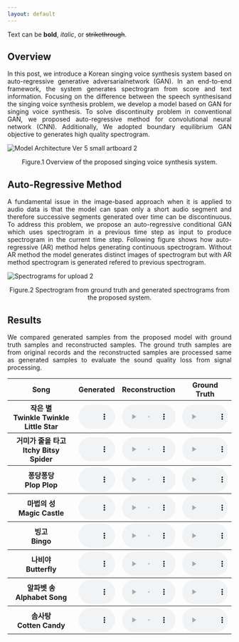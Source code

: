 ```yaml
---
layout: default
---
```

Text can be **bold**, _italic_, or ~~strikethrough~~.

## Overview
<p align="justify">
In this post, we  introduce  a  Korean  singing  voice  synthesis  system  based  on  auto-regressive  generative  adversarialnetwork (GAN). In an end-to-end framework, the system generates spectrogram from score and text information. Focusing on the difference between the speech synthesisand the singing voice synthesis problem, we develop a model based on GAN for singing voice synthesis. To solve discontinuity problem in conventional GAN, we proposed auto-regressive method for convolutional neural network (CNN). Additionally, We adopted boundary equilibrium GAN objective to generates high quality spectrogram.
</p>

![Model Architecture Ver 5 small artboard 2](https://user-images.githubusercontent.com/15067112/67160811-804e5180-f38f-11e9-8304-1c99420d644a.jpg)
<p align="center">Figure.1 Overview of the proposed singing voice synthesis system.</p>

## Auto-Regressive Method
<p align="justify">
A fundamental issue in the image-based approach when it is applied to audio data is that the model can span only a short audio segment and therefore successive segments generated over time can be discontinuous. To address this problem, we propose an auto-regressive conditional GAN which uses spectrogram in a previous time step as input to produce spectrogram in the current time step. 
Following figure shows how auto-regressive (AR) method helps generating continuous spectrogram. Without AR method the model generates distinct images of spectrogram but with AR method spectrogram is generated refered to previous spectrogram. 
</p>

![Spectrograms for upload 2](https://user-images.githubusercontent.com/15067112/67160822-a4aa2e00-f38f-11e9-969e-6f2fd1b878eb.jpg)
<p align="center">Figure.2 Spectrogram from ground truth and generated spectrograms from the proposed system.</p>

## Results
<p align="justify">
We compared generated samples from the proposed model with ground truth samples and reconstructed samples. The ground truth samples are from original records and the reconstructed samples are processed same as generated samples to evaluate the sound quality loss from signal processing. 
</p>

<script>
function pauseOthers(ele) {
    $("audio").not(ele).each(function (index, audio) {audio.pause();});
}
</script>

<style>
.main-content table {
    display: inline-table;
}
table {
    table-layout:fixed;
    width: 100%;
    overflow: hidden;
}
#player{
    width: 100%;
}
</style>

<table>
    <tr>
        <th> Song </th>
        <th> Generated </th>
        <th> Reconstruction </th>
        <th> Ground Truth </th>
    </tr>
    <tr>
        <th> 작은 별 <br> Twinkle Twinkle <br> Little Star </th>
        <th> <audio controls id="player" onplay="pauseOthers(this);"><source src="assets/audios/model4/star1_model4.mp3" type="audio/mpeg"></audio> </th>
        <th> <audio controls id="player" onplay="pauseOthers(this);"><source src="assets/audios/recon/star1_recon.mp3" type="audio/mpeg"></audio> </th>
        <th> <audio controls id="player" onplay="pauseOthers(this);"><source src="assets/audios/ground/star1_ground.mp3" type="audio/mpeg"></audio> </th>
    </tr>
    <tr>
        <th> 거미가 줄을 타고 <br> Itchy Bitsy Spider </th>
        <th> <audio controls id="player" onplay="pauseOthers(this);"><source src="assets/audios/model4/spider1_model4.mp3" type="audio/mpeg"></audio> </th>
        <th> <audio controls id="player" onplay="pauseOthers(this);"><source src="assets/audios/recon/spider1_recon.mp3" type="audio/mpeg"></audio> </th>
        <th> <audio controls id="player" onplay="pauseOthers(this);"><source src="assets/audios/ground/spider1_ground.mp3" type="audio/mpeg"></audio> </th>
    </tr>
    <tr>
        <th> 퐁당퐁당 <br> Plop Plop </th>
        <th> <audio controls id="player" onplay="pauseOthers(this);"><source src="assets/audios/model4/pong1_model4.mp3" type="audio/mpeg"></audio> </th>
        <th> <audio controls id="player" onplay="pauseOthers(this);"><source src="assets/audios/recon/pong1_recon.mp3" type="audio/mpeg"></audio> </th>
        <th> <audio controls id="player" onplay="pauseOthers(this);"><source src="assets/audios/ground/pong1_ground.mp3" type="audio/mpeg"></audio> </th>
    </tr>
    <tr>
        <th> 마법의 성 <br> Magic Castle </th>
        <th> <audio controls id="player" onplay="pauseOthers(this);"><source src="assets/audios/model4/magic1_model4.mp3" type="audio/mpeg"></audio> </th>
        <th> <audio controls id="player" onplay="pauseOthers(this);"><source src="assets/audios/recon/magic1_recon.mp3" type="audio/mpeg"></audio> </th>
        <th> <audio controls id="player" onplay="pauseOthers(this);"><source src="assets/audios/ground/magic1_ground.mp3" type="audio/mpeg"></audio> </th>
    </tr>
    <tr>
        <th> 빙고 <br> Bingo </th>
        <th> <audio controls id="player" onplay="pauseOthers(this);"><source src="assets/audios/model4/bingo1_model4.mp3" type="audio/mpeg"></audio> </th>
        <th> <audio controls id="player" onplay="pauseOthers(this);"><source src="assets/audios/recon/bingo1_recon.mp3" type="audio/mpeg"></audio> </th>
        <th> <audio controls id="player" onplay="pauseOthers(this);"><source src="assets/audios/ground/bingo1_ground.mp3" type="audio/mpeg"></audio> </th>
    </tr>
    <tr>
        <th> 나비야 <br> Butterfly </th>
        <th> <audio controls id="player" onplay="pauseOthers(this);"><source src="assets/audios/model4/butterfly1_model4.mp3" type="audio/mpeg"></audio> </th>
        <th> <audio controls id="player" onplay="pauseOthers(this);"><source src="assets/audios/recon/butterfly1_recon.mp3" type="audio/mpeg"></audio> </th>
        <th> <audio controls id="player" onplay="pauseOthers(this);"><source src="assets/audios/ground/butterfly1_ground.mp3" type="audio/mpeg"></audio> </th>
    </tr>
    <tr>
        <th> 알파벳 송 <br> Alphabet Song </th>
        <th> <audio controls id="player" onplay="pauseOthers(this);"><source src="assets/audios/model4/alpha1_model4.mp3" type="audio/mpeg"></audio> </th>
        <th> <audio controls id="player" onplay="pauseOthers(this);"><source src="assets/audios/recon/alpha1_recon.mp3" type="audio/mpeg"></audio> </th>
        <th> <audio controls id="player" onplay="pauseOthers(this);"><source src="assets/audios/ground/alpha1_ground.mp3" type="audio/mpeg"></audio> </th>
    </tr>
    <tr>
        <th> 솜사탕 <br> Cotten Candy </th>
        <th> <audio controls id="player" onplay="pauseOthers(this);"><source src="assets/audios/model4/candy1_model4.mp3" type="audio/mpeg"></audio> </th>
        <th> <audio controls id="player" onplay="pauseOthers(this);"><source src="assets/audios/recon/candy1_recon.mp3" type="audio/mpeg"></audio> </th>
        <th> <audio controls id="player" onplay="pauseOthers(this);"><source src="assets/audios/ground/candy1_ground.mp3" type="audio/mpeg"></audio> </th>
    </tr>
</table>